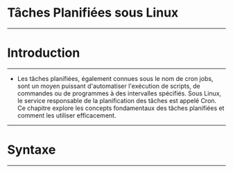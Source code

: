 # **Tâches Planifiées sous Linux**
---


# **Introduction**
---


* Les tâches planifiées, également connues sous le nom de cron jobs, sont un moyen puissant d'automatiser l'exécution de scripts, de commandes ou de programmes à des intervalles spécifiés. Sous Linux, le service responsable de la planification des tâches est appelé Cron. Ce chapitre explore les concepts fondamentaux des tâches planifiées et comment les utiliser efficacement.
---


# **Syntaxe**
---